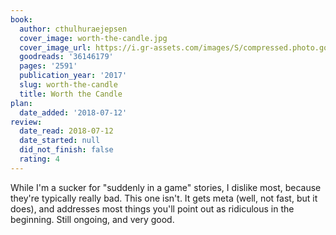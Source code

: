 ```yaml
---
book:
  author: cthulhuraejepsen
  cover_image: worth-the-candle.jpg
  cover_image_url: https://i.gr-assets.com/images/S/compressed.photo.goodreads.com/books/1562714384l/36146179._SX98_.jpg
  goodreads: '36146179'
  pages: '2591'
  publication_year: '2017'
  slug: worth-the-candle
  title: Worth the Candle
plan:
  date_added: '2018-07-12'
review:
  date_read: 2018-07-12
  date_started: null
  did_not_finish: false
  rating: 4
---
```


While I'm a sucker for "suddenly in a game" stories, I dislike most, because they're typically really bad. This one isn't. It gets meta (well, not fast, but it does), and addresses most things you'll point out as ridiculous in the beginning. Still ongoing, and very good.
